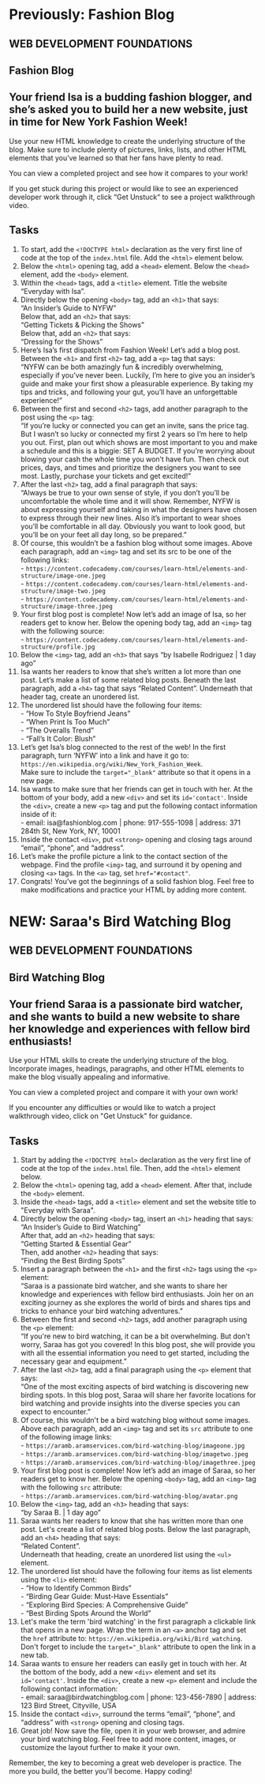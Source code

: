 # Previously: Fashion Blog
<h2>WEB DEVELOPMENT FOUNDATIONS</h2>
<h2>Fashion Blog</h2>
<h2>Your friend Isa is a budding fashion blogger, and she’s asked you to build her a new website, just in time for New York Fashion Week!</h2>
<p>Use your new HTML knowledge to create the underlying structure of the blog. Make sure to include plenty of pictures, links, lists, and other HTML elements that you’ve learned so that her fans have plenty to read.</p>
<p>You can view a completed project and see how it compares to your work!</p>
<p>If you get stuck during this project or would like to see an experienced developer work through it, click “Get Unstuck“ to see a project walkthrough video.</p>
<h2>Tasks</h2>
<ol>
   <li>
      To start, add the <code>&lt;!DOCTYPE html&gt;</code> declaration as the very first line of code at the top of the <code>index.html</code> file. Add the <code>&lt;html&gt;</code> element below.
   </li>
   <li>
      Below the <code>&lt;html&gt;</code> opening tag, add a <code>&lt;head&gt;</code> element. Below the <code>&lt;head&gt;</code> element, add the <code>&lt;body&gt;</code> element.
   </li>
   <li>
      Within the <code>&lt;head&gt;</code> tags, add a <code>&lt;title&gt;</code> element. Title the website “Everyday with Isa”.
   </li>
   <li>
      Directly below the opening <code>&lt;body&gt;</code> tag, add an <code>&lt;h1&gt;</code> that says:<br>
      “An Insider’s Guide to NYFW”<br>
      Below that, add an <code>&lt;h2&gt;</code> that says:<br>
      “Getting Tickets &amp; Picking the Shows”<br>
      Below that, add an <code>&lt;h2&gt;</code> that says:<br>
      “Dressing for the Shows”
   </li>
   <li>
      Here’s Isa’s first dispatch from Fashion Week! Let’s add a blog post. Between the <code>&lt;h1&gt;</code> and first <code>&lt;h2&gt;</code> tag, add a <code>&lt;p&gt;</code> tag that says:<br>
      “NYFW can be both amazingly fun &amp; incredibly overwhelming, especially if you’ve never been. Luckily, I’m here to give you an insider’s guide and make your first show a pleasurable experience. By taking my tips and tricks, and following your gut, you’ll have an unforgettable experience!”
   </li>
   <li>
      Between the first and second <code>&lt;h2&gt;</code> tags, add another paragraph to the post using the <code>&lt;p&gt;</code> tag:<br>
      “If you’re lucky or connected you can get an invite, sans the price tag. But I wasn’t so lucky or connected my first 2 years so I’m here to help you out. First, plan out which shows are most important to you and make a schedule and this is a biggie: SET A BUDGET. If you’re worrying about blowing your cash the whole time you won’t have fun. Then check out prices, days, and times and prioritize the designers you want to see most. Lastly, purchase your tickets and get excited!”
   </li>
   <li>
      After the last <code>&lt;h2&gt;</code> tag, add a final paragraph that says:<br>
      “Always be true to your own sense of style, if you don’t you’ll be uncomfortable the whole time and it will show. Remember, NYFW is about expressing yourself and taking in what the designers have chosen to express through their new lines. Also it’s important to wear shoes you’ll be comfortable in all day. Obviously you want to look good, but you’ll be on your feet all day long, so be prepared.”
   </li>
   <li>
      Of course, this wouldn’t be a fashion blog without some images. Above each paragraph, add an <code>&lt;img&gt;</code> tag and set its src to be one of the following links:<br>
      - <code>https://content.codecademy.com/courses/learn-html/elements-and-structure/image-one.jpeg</code><br>
      - <code>https://content.codecademy.com/courses/learn-html/elements-and-structure/image-two.jpeg</code><br>
      - <code>https://content.codecademy.com/courses/learn-html/elements-and-structure/image-three.jpeg</code>
   </li>
   <li>
      Your first blog post is complete! Now let’s add an image of Isa, so her readers get to know her. Below the opening body tag, add an <code>&lt;img&gt;</code> tag with the following source:<br>
      - <code>https://content.codecademy.com/courses/learn-html/elements-and-structure/profile.jpg</code>
   </li>
   <li>
      Below the <code>&lt;img&gt;</code> tag, add an <code>&lt;h3&gt;</code> that says “by Isabelle Rodriguez | 1 day ago”
   </li>
   <li>
      Isa wants her readers to know that she’s written a lot more than one post. Let’s make a list of some related blog posts. Beneath the last paragraph, add a <code>&lt;h4&gt;</code> tag that says “Related Content”. Underneath that header tag, create an unordered list.
   </li>
   <li>
      The unordered list should have the following four items:<br>
      - “How To Style Boyfriend Jeans”<br>
      - “When Print Is Too Much”<br>
      - “The Overalls Trend”<br>
      - “Fall’s It Color: Blush”
   </li>
   <li>
      Let’s get Isa’s blog connected to the rest of the web! In the first paragraph, turn ‘NYFW’ into a link and have it go to: <code>https://en.wikipedia.org/wiki/New_York_Fashion_Week</code>.<br>
      Make sure to include the <code>target="_blank"</code> attribute so that it opens in a new page.
   </li>
   <li>
      Isa wants to make sure that her friends can get in touch with her. At the bottom of your body, add a new <code>&lt;div&gt;</code> and set its <code>id='contact'</code>. Inside the <code>&lt;div&gt;</code>, create a new <code>&lt;p&gt;</code> tag and put the following contact information inside of it:<br>
      - email: isa@fashionblog.com | phone: 917-555-1098 | address: 371 284th St, New York, NY, 10001
   </li>
   <li>
      Inside the contact <code>&lt;div&gt;</code>, put <code>&lt;strong&gt;</code> opening and closing tags around “email”, “phone”, and “address”.
   </li>
   <li>
      Let’s make the profile picture a link to the contact section of the webpage. Find the profile <code>&lt;img&gt;</code> tag, and surround it by opening and closing <code>&lt;a&gt;</code> tags. In the <code>&lt;a&gt;</code> tag, set <code>href="#contact"</code>.
   </li>
   <li>
      Congrats! You’ve got the beginnings of a solid fashion blog. Feel free to make modifications and practice your HTML by adding more content.
   </li>
</ol>

<h1>NEW: Saraa's Bird Watching Blog</h1>
<h2>WEB DEVELOPMENT FOUNDATIONS</h2>
<h2>Bird Watching Blog</h2>
<h2>Your friend Saraa is a passionate bird watcher, and she wants to build a new website to share her knowledge and experiences with fellow bird enthusiasts!</h2>
<p>Use your HTML skills to create the underlying structure of the blog. Incorporate images, headings, paragraphs, and other HTML elements to make the blog visually appealing and informative.</p>
<p>You can view a completed project and compare it with your own work!</p>
<p>If you encounter any difficulties or would like to watch a project walkthrough video, click on "Get Unstuck" for guidance.</p>
<h2>Tasks</h2>
<ol>
   <li>
      Start by adding the <code>&lt;!DOCTYPE html&gt;</code> declaration as the very first line of code at the top of the <code>index.html</code> file. Then, add the <code>&lt;html&gt;</code> element below.
   </li>
   <li>
      Below the <code>&lt;html&gt;</code> opening tag, add a <code>&lt;head&gt;</code> element. After that, include the <code>&lt;body&gt;</code> element.
   </li>
   <li>
      Inside the <code>&lt;head&gt;</code> tags, add a <code>&lt;title&gt;</code> element and set the website title to "Everyday with Saraa".
   </li>
   <li>
      Directly below the opening <code>&lt;body&gt;</code> tag, insert an <code>&lt;h1&gt;</code> heading that says:<br>
      “An Insider’s Guide to Bird Watching”<br>
      After that, add an <code>&lt;h2&gt;</code> heading that says:<br>
      “Getting Started &amp; Essential Gear”<br>
      Then, add another <code>&lt;h2&gt;</code> heading that says:<br>
      “Finding the Best Birding Spots”
   </li>
   <li>
      Insert a paragraph between the <code>&lt;h1&gt;</code> and the first <code>&lt;h2&gt;</code> tags using the <code>&lt;p&gt;</code> element:<br>
      “Saraa is a passionate bird watcher, and she wants to share her knowledge and experiences with fellow bird enthusiasts. Join her on an exciting journey as she explores the world of birds and shares tips and tricks to enhance your bird watching adventures.”
   </li>
   <li>
      Between the first and second <code>&lt;h2&gt;</code> tags, add another paragraph using the <code>&lt;p&gt;</code> element:<br>
      “If you're new to bird watching, it can be a bit overwhelming. But don't worry, Saraa has got you covered! In this blog post, she will provide you with all the essential information you need to get started, including the necessary gear and equipment.”
   </li>
   <li>
      After the last <code>&lt;h2&gt;</code> tag, add a final paragraph using the <code>&lt;p&gt;</code> element that says:<br>
      “One of the most exciting aspects of bird watching is discovering new birding spots. In this blog post, Saraa will share her favorite locations for bird watching and provide insights into the diverse species you can expect to encounter.”
   </li>
   <li>
      Of course, this wouldn't be a bird watching blog without some images. Above each paragraph, add an <code>&lt;img&gt;</code> tag and set its <code>src</code> attribute to one of the following image links:<br>
      - <code>https://aramb.aramservices.com/bird-watching-blog/imageone.jpg</code><br>
      - <code>https://aramb.aramservices.com/bird-watching-blog/imagetwo.jpeg</code><br>
      - <code>https://aramb.aramservices.com/bird-watching-blog/imagethree.jpeg</code>
   </li>
   <li>
      Your first blog post is complete! Now let’s add an image of Saraa, so her readers get to know her. Below the opening <code>&lt;body&gt;</code> tag, add an <code>&lt;img&gt;</code> tag with the following <code>src</code> attribute:<br>
      - <code>https://aramb.aramservices.com/bird-watching-blog/avatar.png</code>
   </li>
   <li>
      Below the <code>&lt;img&gt;</code> tag, add an <code>&lt;h3&gt;</code> heading that says:<br>
      “by Saraa B. | 1 day ago”
   </li>
   <li>
      Saraa wants her readers to know that she has written more than one post. Let's create a list of related blog posts. Below the last paragraph, add an <code>&lt;h4&gt;</code> heading that says:<br>
      “Related Content”.<br>
      Underneath that heading, create an unordered list using the <code>&lt;ul&gt;</code> element.
   </li>
   <li>
      The unordered list should have the following four items as list elements using the <code>&lt;li&gt;</code> element:<br>
      - “How to Identify Common Birds”<br>
      - “Birding Gear Guide: Must-Have Essentials”<br>
      - “Exploring Bird Species: A Comprehensive Guide”<br>
      - “Best Birding Spots Around the World”
   </li>
   <li>
      Let's make the term 'bird watching' in the first paragraph a clickable link that opens in a new page. Wrap the term in an <code>&lt;a&gt;</code> anchor tag and set the <code>href</code> attribute to: <code>https://en.wikipedia.org/wiki/Bird_watching</code>. Don't forget to include the <code>target="_blank"</code> attribute to open the link in a new tab.
   </li>
   <li>
      Saraa wants to ensure her readers can easily get in touch with her. At the bottom of the body, add a new <code>&lt;div&gt;</code> element and set its <code>id='contact'</code>. Inside the <code>&lt;div&gt;</code>, create a new <code>&lt;p&gt;</code> element and include the following contact information:<br>
      - email: saraa@birdwatchingblog.com | phone: 123-456-7890 | address: 123 Bird Street, Cityville, USA
   </li>
   <li>
      Inside the contact <code>&lt;div&gt;</code>, surround the terms “email”, “phone”, and “address” with <code>&lt;strong&gt;</code> opening and closing tags.
   </li>
   <li>
      Great job! Now save the file, open it in your web browser, and admire your bird watching blog. Feel free to add more content, images, or customize the layout further to make it your own.
   </li>
</ol>
<p>Remember, the key to becoming a great web developer is practice. The more you build, the better you'll become. Happy coding!</p>
